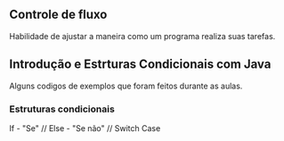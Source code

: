 ## Controle de fluxo
Habilidade de ajustar a maneira como um programa realiza suas tarefas.

## Introdução e Estrturas Condicionais com Java
Alguns codigos de exemplos que foram feitos durante as aulas.

### Estruturas condicionais
If - "Se" // Else - "Se não" // Switch Case

